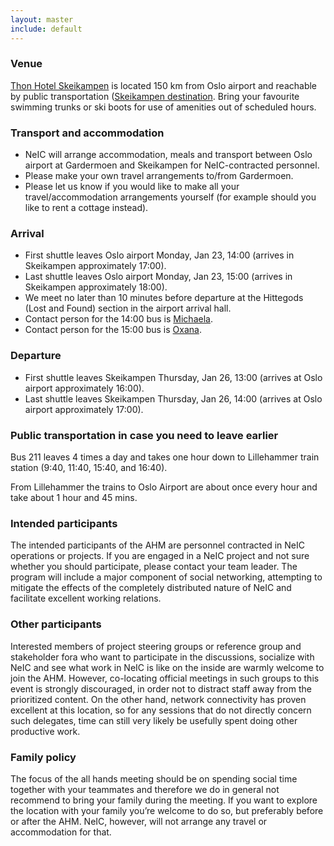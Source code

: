 ```yaml
---
layout: master
include: default
---
```


### Venue

[Thon Hotel
Skeikampen](http://www.thonhotels.com/hotels/countrys/norway/skeikampen/thon-hotel-skeikampen/)
is located 150 km from Oslo airport and reachable by public transportation
([Skeikampen destination](http://www.skeikampen.no/en).  Bring your favourite
swimming trunks or ski boots for use of amenities out of scheduled hours.


### Transport and accommodation

- NeIC will arrange accommodation, meals and transport between Oslo airport at Gardermoen and Skeikampen for NeIC-contracted personnel.
- Please make your own travel arrangements to/from Gardermoen.
- Please let us know if you would like to make all your travel/accommodation arrangements yourself (for example should you like to rent a cottage instead).


### Arrival

- First shuttle leaves Oslo airport Monday, Jan 23, 14:00 (arrives in Skeikampen approximately 17:00).
- Last shuttle leaves Oslo airport Monday, Jan 23, 15:00 (arrives in Skeikampen approximately 18:00).
- We meet no later than 10 minutes before departure at the Hittegods (Lost and Found) section in the airport arrival hall.
- Contact person for the 14:00 bus is [Michaela](https://neic.nordforsk.org/about/team/#barth).
- Contact person for the 15:00 bus is [Oxana](https://neic.nordforsk.org/about/team/#smirnova).


### Departure

- First shuttle leaves Skeikampen Thursday, Jan 26, 13:00 (arrives at Oslo airport approximately 16:00).
- Last shuttle leaves Skeikampen Thursday, Jan 26, 14:00 (arrives at Oslo airport approximately 17:00).


### Public transportation in case you need to leave earlier

Bus 211 leaves 4 times a day and takes one hour down to Lillehammer
train station (9:40, 11:40, 15:40, and 16:40).

From Lillehammer the trains to Oslo Airport are about once every hour
and take about 1 hour and 45 mins.


### Intended participants

The intended participants of the AHM are personnel contracted in NeIC
operations or projects. If you are engaged in a NeIC project and not sure
whether you should participate, please contact your team leader.  The program
will include a major component of social networking, attempting to mitigate the
effects of the completely distributed nature of NeIC and facilitate excellent
working relations.


### Other participants

Interested members of project steering groups or reference group and
stakeholder fora who want to participate in the discussions, socialize with
NeIC and see what work in NeIC is like on the inside are warmly welcome to join
the AHM. However, co-locating official meetings in such groups to this event is
strongly discouraged, in order not to distract staff away from the prioritized
content. On the other hand, network connectivity has proven excellent at this
location, so for any sessions that do not directly concern such delegates, time
can still very likely be usefully spent doing other productive work.


### Family policy

The focus of the all hands meeting should be on spending social time together
with your teammates and therefore we do in general not recommend to bring your
family during the meeting. If you want to explore the location with your family
you’re welcome to do so, but preferably before or after the AHM. NeIC, however,
will not arrange any travel or accommodation for that.

